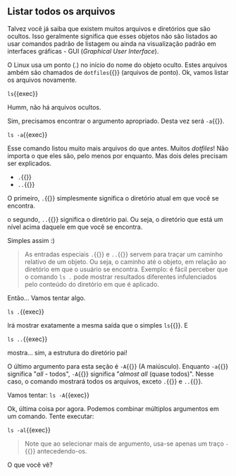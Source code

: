 ## Listar todos os arquivos

Talvez você já saiba que existem muitos arquivos e diretórios que são ocultos. Isso geralmente significa que esses objetos não são listados ao usar comandos padrão de listagem ou ainda na visualização padrão em interfaces gráficas - GUI (_Graphical User Interface_). 

O Linux usa um ponto (.) no início do nome do objeto oculto. Estes arquivos ambém são chamados de `dotfiles`{{}} (arquivos de ponto). Ok, vamos listar os arquivos novamente.

`ls`{{exec}}

Humm, não há arquivos ocultos.

Sim, precisamos encontrar o argumento apropriado. Desta vez será `-a`{{}}.

`ls -a`{{exec}}

Esse comando listou muito mais arquivos do que antes. Muitos _dotfiles_! Não importa o que eles são, pelo menos por enquanto. Mas dois deles precisam ser explicados.

- `.`{{}} 
- `..`{{}}

O primeiro, `.`{{}} simplesmente significa o diretório atual em que você se encontra.

o segundo, `..`{{}} significa o diretório pai. Ou seja, o diretório que está um nível acima daquele em que você se encontra.

Simples assim :)

> As entradas especiais `.`{{}} e `..`{{}} servem para traçar um caminho relativo de um objeto. Ou seja, o caminho até o objeto, em relação ao diretório em que o usuário se encontra.
Exemplo: é fácil perceber que o comando `ls .` pode mostrar resultados diferentes infulenciados pelo conteúdo do diretório em que é aplicado.

Então... Vamos tentar algo.

`ls .`{{exec}}

Irá mostrar exatamente a mesma saída que o simples `ls`{{}}. E

`ls ..`{{exec}}

mostra... sim, a estrutura do diretório pai!

O último argumento para esta seção é `-A`{{}} (A maiúsculo). Enquanto `-a`{{}} significa "_all_ - todos", `-A`{{}} significa "_almost all_ (quase todos)". Nesse caso, o comando mostrará todos os arquivos, exceto `.`{{}} e `..`{{}}.

Vamos tentar: `ls -A`{{exec}}

Ok, última coisa por agora. Podemos combinar múltiplos argumentos em um comando. Tente executar:

`ls -al`{{exec}}

> Note que ao selecionar mais de argumento, usa-se apenas um traço `-`{{}} antecedendo-os.

O que você vê?